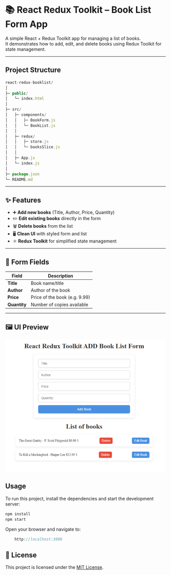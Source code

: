 # 📚 React Redux Toolkit – Book List Form App

A simple React + Redux Toolkit app for managing a list of books.  
It demonstrates how to add, edit, and delete books using Redux Toolkit for state management.

---
## Project Structure
```js
react-redux-booklist/
│
├─ public/
│   └─ index.html
│
├─ src/
│   ├─ components/
│   │   ├─ BookForm.js        
│   │   └─ BookList.js        
│   │
│   ├─ redux/
│   │   ├─ store.js           
│   │   └─ booksSlice.js      
│   │
│   ├─ App.js                
│   └─ index.js              
│
├─ package.json
└─ README.md
```


---

## ✨ Features

- ➕ **Add new books** (Title, Author, Price, Quantity)
- ✏️ **Edit existing books** directly in the form
- 🗑️ **Delete books** from the list
- 🖥️ **Clean UI** with styled form and list
- ⚛️ **Redux Toolkit** for simplified state management

---

## 📝 Form Fields

| Field      | Description                    |
|------------|--------------------------------|
| **Title**  | Book name/title                |
| **Author** | Author of the book             |
| **Price**  | Price of the book (e.g. 9.99)  |
| **Quantity** | Number of copies available   |

---

## 🖼️ UI Preview
![Book List App Screenshot](./screenshot.png)

## Usage
To run this project, install the dependencies and start the development server:

```bash
npm install
npm start
```
Open your browser and navigate to:

```js
    http://localhost:3000
```

## 📝 License

This project is licensed under the [MIT License](LICENSE).